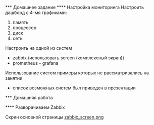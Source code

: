 *** Домашнее задание
**** Настройка мониторинга
Настроить дашборд с 4-мя графиками:
1) память
2) процессор
3) диск
4) сеть

Настроить на одной из систем
- zabbix (использовать screen (комплексный экран))
- prometheus - grafana

Использование систем примеры которых не рассматривались на занятии
- список возможных систем был приведен в презентации

*** Домашняя работа

**** Разворачиваем Zabbix

Скрин основной страницы [zabbix_screen.png](https://github.com/alexshangin/otus/blob/master/lesson11/1.zabbix/zabbix_screen.png)

